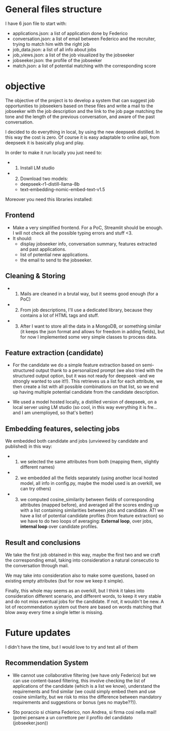 # General files structure
I have 6 json file to start with: 
- applications.json: a list of application done by Federico
- conversation.json: a list of email between Federico and the recruiter, trying to match him with the right job
- job_data.json: a list of all info about jobs
- job_views.json: a list of the job visualized by the jobseeker
- jobseeker.json: the profile of the jobseeker
- match.json: a list of potential matching with the corresponding score

# objective
The objective of the project is to develop a system that can suggest job opportunities to jobseekers based on these files and write a mail to the jobseeker with the job description and the link to the job page matching the tone and the length of the previous conversation, and aware of the past conversation. 

I decided to do everything in local, by using the new deepseek distilled. In this way the cost is zero. Of course it is easy adaptable to online api, from deepseek it is basically plug and play.

In order to make it run locally you just need to:
- 1. Install LM studio
- 2. Download two models:
    - deepseek-r1-distill-llama-8b
    - text-embedding-nomic-embed-text-v1.5

Moreover you need this libraries installed:


## Frontend
- Make a very simplified frontend. For a PoC, Streamlit should be enough. I will not check all the possible typing errors and stuff <3.
- It should:
    - display jobseeker info, conversation summary, features extracted and past applications.
    - list of potential new applications.
    - the email to send to the jobseeker.

## Cleaning & Storing
- 1. Mails are cleaned in a brutal way, but it seems good enough (for a PoC)
- 2. From job descriptions, I'll use a dedicated library, because they contains a lot of HTML tags and stuff.
- 3. After I want to store all the data in a MongoDB, or something similar (it keeps the json format and allows for freedom in adding  fields), but for now I implemented some very simple classes to process data.

## Feature extraction (candidate)
- For the candidate we do a simple feature extraction based on semi-structured output thank to a personalized prompt (we also tried with the structured output option, but it was not ready for deepseek -and we strongly wanted to use it!!). This retrieves us a list for each attribute, we then create a list with all possible combinations on that list, so we end up having multiple potential candidate from the candidate description.

- We used a model hosted locally, a distilled version of deepseek, on a local server using LM studio (so cool, in this way everything it is fre... and I am unemployed, so that's better)

## Embedding features, selecting jobs
We embedded both candidate and jobs (unviewed by candidate and published) in this way:
- 1. we selected the same attributes from both (mapping them, slightly different names)
- 2. we embedded all the fields separately (using another local hosted model, all info in config.py, maybe the model used is an overkill, we can try others)
- 3. we computed cosine_similarity between fields of corresponding attributes (mapped before), and averaged all the scores ending up with a list containing similarities between jobs and candidate. AT! we have a list of potential candidate profiles (from feature extraction) so we have to do two loops of averaging: **External loop**, over jobs, **internal loop** over candidate profiles.

## Result and conclusions
We take the first job obtained in this way, maybe the first two and we craft the corresponding email, taking into consideration a natural consecutio to the conversation through mail.

We may take into consideration also to make some questions, based on existing empty attributes (but for now we keep it simple).

Finally, this whole may seems as an overkill, but I think it takes into consideration different scenario, and different words, to keep it very stable and do not miss eventual jobs for the candidate. If not, it wouldn't be new. A lot of recommendation system out there are based on words matching that blow away every time a single letter is  missing.


# Future updates
I didn't have the time, but I would love to try and test all of them

## Recommendation System
- We cannot use collaborative filtering (we have only Federico) but we can use content-based filtering, this involve checking the list of applications of the candidate (which is a list we know), understand the requirements and find similar (we could simply embed them and use cosine similarity, but we risk to miss the difference between mandatory requirements and suggestions or bonus (yes no maybe??)).

 - Sto poraccio si chiama Federico, non Andrea, si firma così nella mail! (potrei pensare a un correttore per il profilo del candidato (jobseeker.json))